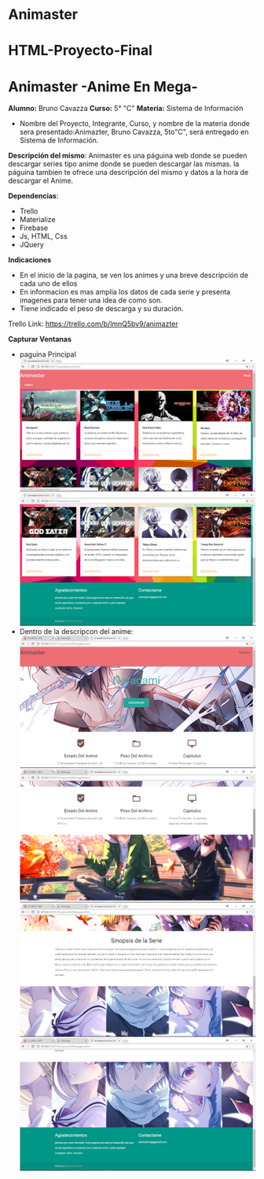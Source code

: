 # Animaster

# HTML-Proyecto-Final

# Animaster -Anime En Mega- # 
**Alumno:** Bruno Cavazza
**Curso:** 5° "C"
**Materia:** Sistema de Información

- Nombre del Proyecto, Integrante, Curso, y nombre de la materia donde sera presentado:Animazter, Bruno Cavazza, 5to"C", será entregado en Sistema de Información.

**Descripción del mismo**:
Animaster es una páguina web donde se pueden descargar series tipo anime donde se pueden descargar las mismas. la páguina tambien te ofrece una descripción del mismo y datos a la hora de descargar el Anime.

**Dependencias**:
* Trello 
* Materialize 
* Firebase
* Js, HTML, Css
* JQuery

**Indicaciones**
* En el inicio de la pagina, se ven los animes y una breve descripción de cada uno de ellos
* En  informacion es mas amplia los datos de cada serie y presenta imagenes para tener una idea de como son.
* Tiene indicado el peso de descarga y su duración.

Trello Link: https://trello.com/b/lmnQ5bv9/animazter


**Capturar Ventanas**
* paguina Principal
![](https://github.com/BrunoCavazza/Animaster/blob/master/Captura%20de%20pantalla%201.png)
![](https://github.com/BrunoCavazza/Animaster/blob/master/Captura%20de%20pantalla%202.png)
* Dentro de la descripcon del anime:
![](https://github.com/BrunoCavazza/Animaster/blob/master/Captura%20de%20pantalla%205.png)
![](https://github.com/BrunoCavazza/Animaster/blob/master/Captura%20de%20pantalla%206.png)
![](https://github.com/BrunoCavazza/Animaster/blob/master/Captura%20de%20pantalla%207.png)
![](https://github.com/BrunoCavazza/Animaster/blob/master/Captura%20de%20pantalla%208.png)
